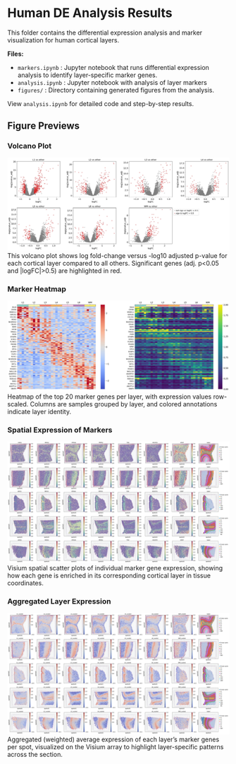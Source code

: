 # Human DE Analysis Results

This folder contains the differential expression analysis and marker visualization for human cortical layers.

**Files:**
- `markers.ipynb`  : Jupyter notebook that runs differential expression analysis to identify layer-specific marker genes.
- `analysis.ipynb`  : Jupyter notebook with analysis of layer markers
- `figures/`  : Directory containing generated figures from the analysis. 

View `analysis.ipynb` for detailed code and step-by-step results.  

## Figure Previews

### Volcano Plot

![Layer volcano plots](figures/volcano.jpg)
This volcano plot shows log fold-change versus -log10 adjusted p-value for each cortical layer compared to all others. Significant genes (adj. p<0.05 and |logFC|>0.5) are highlighted in red.

### Marker Heatmap

![Top markers heatmap](figures/top_genes_heatmap_annot.jpg)
Heatmap of the top 20 marker genes per layer, with expression values row-scaled. Columns are samples grouped by layer, and colored annotations indicate layer identity.

### Spatial Expression of Markers

![Top markers on spatial coordinates](figures/topgenes_spatial.jpg)
Visium spatial scatter plots of individual marker gene expression, showing how each gene is enriched in its corresponding cortical layer in tissue coordinates.

### Aggregated Layer Expression

![Weighted layer expression](figures/scaled_layers.jpg)
Aggregated (weighted) average expression of each layer’s marker genes per spot, visualized on the Visium array to highlight layer-specific patterns across the section.
